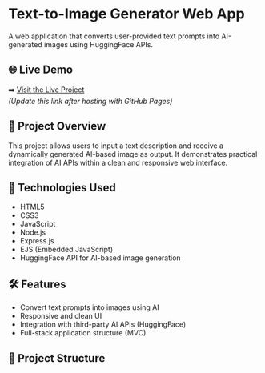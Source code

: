 # Text-to-Image Generator Web App

A web application that converts user-provided text prompts into AI-generated images using HuggingFace APIs.

## 🌐 Live Demo
➡️ [Visit the Live Project](https://thalooriaakash.github.io/text-to-image-generator/)  
*(Update this link after hosting with GitHub Pages)*

## 📌 Project Overview
This project allows users to input a text description and receive a dynamically generated AI-based image as output. It demonstrates practical integration of AI APIs within a clean and responsive web interface.

## 🚀 Technologies Used
- HTML5
- CSS3
- JavaScript
- Node.js
- Express.js
- EJS (Embedded JavaScript)
- HuggingFace API for AI-based image generation

## 🛠️ Features
- Convert text prompts into images using AI
- Responsive and clean UI
- Integration with third-party AI APIs (HuggingFace)
- Full-stack application structure (MVC)

## 📂 Project Structure
